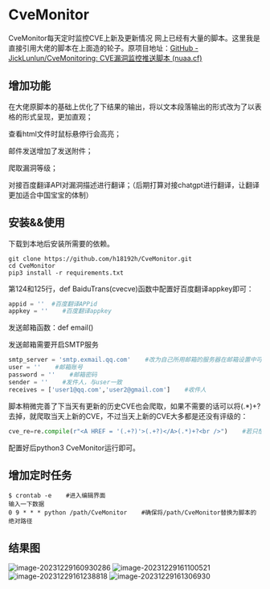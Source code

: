 # CveMonitor
CveMonitor每天定时监控CVE上新及更新情况
网上已经有大量的脚本。这里我是直接引用大佬的脚本在上面造的轮子。原项目地址：[GitHub - JickLunlun/CveMonitoring: CVE漏洞监控推送脚本 (nuaa.cf)](https://hub.nuaa.cf/JickLunlun/CveMonitoring)

## 增加功能

在大佬原脚本的基础上优化了下结果的输出，将以文本段落输出的形式改为了以表格的形式呈现，更加直观；

查看html文件时鼠标悬停行会高亮；

邮件发送增加了发送附件；

爬取漏洞等级；

对接百度翻译API对漏洞描述进行翻译；（后期打算对接chatgpt进行翻译，让翻译更加适合中国宝宝的体制）

## 安装&&使用

下载到本地后安装所需要的依赖。

```shell
git clone https://github.com/h18192h/CveMonitor.git
cd CveMonitor
pip3 install -r requirements.txt
```

第124和125行，def BaiduTrans(cvecve)函数中配置好百度翻译appkey即可：

```python
appid = ''  #百度翻译APPid
appkey = ''    #百度翻译appkey
```

发送邮箱函数：def email()

发送邮箱需要开启SMTP服务

```python
smtp_server = 'smtp.exmail.qq.com'    #改为自己所用邮箱的服务器在邮箱设置中可以查到
user = ''    #邮箱账号
password = ''    #邮箱密码
sender = ''    #发件人，与user一致
receives = ['user1@qq.com','user2@gmail.com']    #收件人
```

脚本稍微完善了下当天有更新的历史CVE也会爬取，如果不需要的话可以将(.*)+?去掉，就爬取当天上新的CVE，不过当天上新的CVE大多都是还没有评级的：

```python
cve_re=re.compile(r"<A HREF = '(.+?)'>(.+?)</A>(.*)+?<br />")    #若只想爬今天上新的CVE去掉(.*)+?即可
```

配置好后python3 CveMonitor运行即可。

## 增加定时任务

```shell
$ crontab -e    #进入编辑界面
输入一下数据
0 9 * * * python /path/CveMonitor    #确保将/path/CveMonitor替换为脚本的绝对路径
```

## 结果图

![image-20231229160930286](https://github.com/h18192h/CveMonitor/assets/83074322/e5104432-8267-451d-a771-22acbd0f5ec6)
![image-20231229161100521](https://github.com/h18192h/CveMonitor/assets/83074322/905b2019-3305-4dc4-89c0-4af802ef4150)
![image-20231229161238818](https://github.com/h18192h/CveMonitor/assets/83074322/0dbedd7b-b4ac-4560-9a43-9134bea1ab70)
![image-20231229161306930](https://github.com/h18192h/CveMonitor/assets/83074322/5b3e3651-a995-4504-86b3-30ae0ab27cdf)
